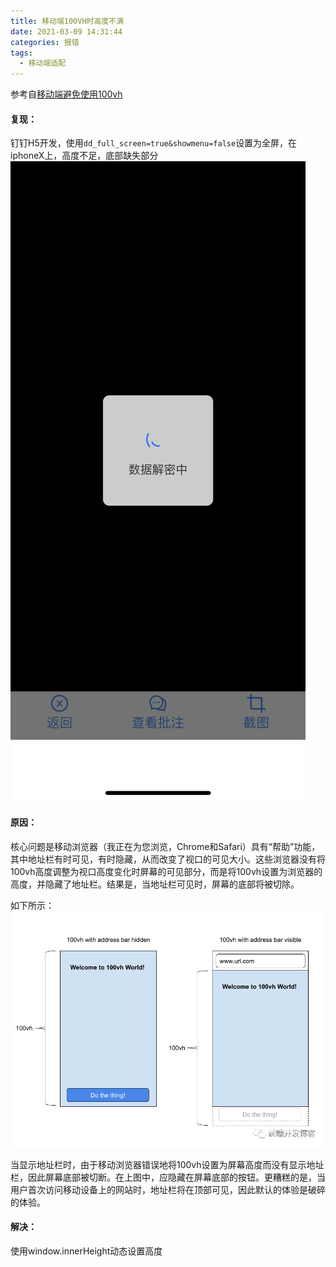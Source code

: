 ```yaml
---
title: 移动端100VH时高度不满
date: 2021-03-09 14:31:44
categories: 报错
tags:
  - 移动端适配
---
```


参考自[移动端避免使用100vh](https://blog.csdn.net/lgno2/article/details/109446447)
#### 复现：
钉钉H5开发，使用`dd_full_screen=true&showmenu=false`设置为全屏，在iphoneX上，高度不足，底部缺失部分
![image](./移动端100VH时高度不满/image.png)

#### 原因：
核心问题是移动浏览器（我正在为您浏览，Chrome和Safari）具有“帮助”功能，其中地址栏有时可见，有时隐藏，从而改变了视口的可见大小。这些浏览器没有将100vh高度调整为视口高度变化时屏幕的可见部分，而是将100vh设置为浏览器的高度，并隐藏了地址栏。结果是，当地址栏可见时，屏幕的底部将被切除。

如下所示：
![image2](./移动端100VH时高度不满/image2.jpg)

当显示地址栏时，由于移动浏览器错误地将100vh设置为屏幕高度而没有显示地址栏，因此屏幕底部被切断。在上图中，应隐藏在屏幕底部的按钮。更糟糕的是，当用户首次访问移动设备上的网站时，地址栏将在顶部可见，因此默认的体验是破碎的体验。

#### 解决：
使用window.innerHeight动态设置高度